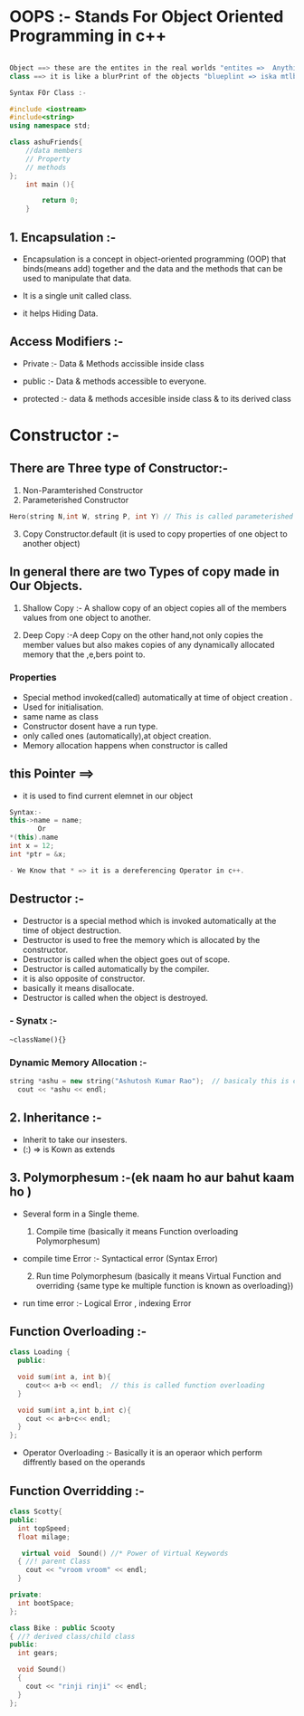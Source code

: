 # OOPS :- Stands For Object Oriented Programming in c++

```c++

Object ==> these are the entites in the real worlds "entites =>  Anything That Can be Exist"
class ==> it is like a blurPrint of the objects "blueplint => iska mtlb hota hai jo kuch bhi hum object  in likhte hai wo kaise dikhta hai "

Syntax FOr Class :-

#include <iostream>
#include<string>
using namespace std;

class ashuFriends{
    //data members
    // Property
    // methods
};
    int main (){

        return 0;
    }

```

## 1. Encapsulation :-

- Encapsulation is a concept in object-oriented programming (OOP) that binds(means add) together and the data and the methods that can be used to manipulate that data.

- It is a single unit called class.
- it helps Hiding Data.

## Access Modifiers :-

- Private :- Data & Methods accissible inside class

- public :- Data & methods accessible to everyone.

- protected :- data & methods accesible inside class & to its derived class

# Constructor :-

## There are Three type of Constructor:-

1. Non-Paramterished Constructor
2. Parameterished Constructor

```c++
Hero(string N,int W, string P, int Y) // This is called parameterished Constructor
```

3. Copy Constructor.default (it is used to copy properties of one object to another object)

## In general there are two Types of copy made in Our Objects.

1. Shallow Copy :- A shallow copy of an object copies all of the members values from one object to another.

2. Deep Copy :-A deep Copy on the other hand,not only copies the member values but also makes copies of any dynamically allocated memory that the ,e,bers point to.

### Properties

- Special method invoked(called) automatically at time of object creation .
- Used for initialisation.
- same name as class
- Constructor dosent have a run type.
- only called ones (automatically),at object creation.
- Memory allocation happens when constructor is called

## this Pointer ==>

- it is used to find current elemnet in our object

```c++
Syntax:-
this->name = name;
       Or
*(this).name
int x = 12;
int *ptr = &x;

- We Know that * => it is a dereferencing Operator in c++.

```

## Destructor :-

- Destructor is a special method which is invoked automatically at the time of object destruction.
- Destructor is used to free the memory which is allocated by the constructor.
- Destructor is called when the object goes out of scope.
- Destructor is called automatically by the compiler.
- it is also opposite of constructor.
- basically it means disallocate.
- Destructor is called when the object is destroyed.

### - Synatx :-

```
~className(){}
```

### Dynamic Memory Allocation :-

```c++
string *ashu = new string("Ashutosh Kumar Rao");  // basicaly this is called dynamically memory Allocation .
  cout << *ashu << endl;
```

## 2. Inheritance :-

- Inherit to take our insesters.
- (:) => is Kown as extends

## 3. Polymorphesum :-(ek naam ho aur bahut kaam ho )

- Several form in a Single theme.
  1. Compile time (basically it means Function overloading Polymorphesum)
- compile time Error :- Syntactical error (Syntax Error)

  2. Run time Polymorphesum (basically it means Virtual Function and overriding {same type ke multiple function is known as overloading})

- run time error :- Logical Error , indexing Error

## Function Overloading :-

```c++
class Loading {
  public:

  void sum(int a, int b){
    cout<< a+b << endl;  // this is called function overloading
  }

  void sum(int a,int b,int c){
    cout << a+b+c<< endl;
  }
};
```

- Operator Overloading :- Basically it is an operaor which perform diffrently based on the operands

## Function Overridding :-
```c++
class Scotty{
public:
  int topSpeed;
  float milage;

   virtual void  Sound() //* Power of Virtual Keywords
  { //! parent Class
    cout << "vroom vroom" << endl;
  }

private:
  int bootSpace;
};

class Bike : public Scooty
{ //? derived class/child class
public:
  int gears;

  void Sound()
  {
    cout << "rinji rinji" << endl;
  }
};
```
